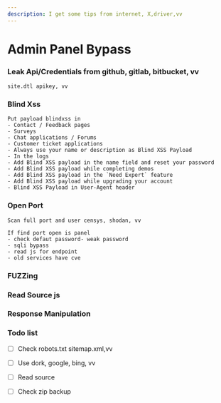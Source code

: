 ```yaml
---
description: I get some tips from internet, X,driver,vv
---
```


# Admin Panel Bypass

### Leak Api/Credentials from github, gitlab, bitbucket, vv

```
site.dtl apikey, vv
```

### Blind Xss

```
Put payload blindxss in
- Contact / Feedback pages
- Surveys
- Chat applications / Forums
- Customer ticket applications
- Always use your name or description as Blind XSS Payload
- In the logs
- Add Blind XSS payload in the name field and reset your password
- Add Blind XSS payload while completing demos
- Add Blind XSS payload in the `Need Expert` feature
- Add Blind XSS payload while upgrading your account
- Blind XSS Payload in User-Agent header
```

### Open Port

```
Scan full port and user censys, shodan, vv
```

```
If find port open is panel
- check defaut password- weak password
- sqli bypass
- read js for endpoint
- old services have cve
```

### FUZZing

### Read Source js

### Response Manipulation

### Todo list

* [ ] Check robots.txt sitemap.xml,vv
* [ ] Use dork, google, bing, vv
* [ ] Read source
* [ ] Check zip backup



